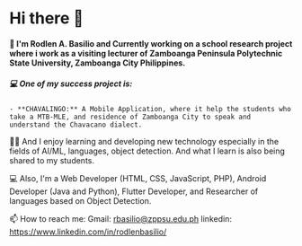 # Hi there 👋

<!--
**rodlenbasilio/rodlenbasilio** is a ✨ _special_ ✨ repository because its `README.md` (this file) appears on your GitHub profile.

Here are some ideas to get you started:

- 🔭 I’m currently working on ...
- 🌱 I’m currently learning ...
- 👯 I’m looking to collaborate on ...
- 🤔 I’m looking for help with ...
- 💬 Ask me about ...
- 📫 How to reach me: ...
- 😄 Pronouns: ...
- ⚡ Fun fact: ...
-->

#### 🔭 I'm Rodlen A. Basilio and Currently working on a school research project where i work as a visiting lecturer of Zamboanga Peninsula Polytechnic State University, Zamboanga City Philippines.

##### 💻 One of my success project is:
    - **CHAVALINGO:** A Mobile Application, where it help the students who take a MTB-MLE, and residence of Zamboanga City to speak and understand the Chavacano dialect.
    
👩‍💻 And I enjoy learning and developing new technology especially in the fields of AI/ML, languages, object detection. And what I learn is also being shared to my students.

💻 Also, I'm a Web Developer (HTML, CSS, JavaScript, PHP), Android Developer (Java and Python), Flutter Developer, and Researcher of languages based on Object Detection.

📫 How to reach me: 
    Gmail: rbasilio@zppsu.edu.ph
    linkedin: https://www.linkedin.com/in/rodlenbasilio/
    
